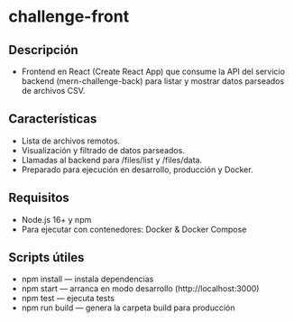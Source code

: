 # challenge-front

## Descripción
- Frontend en React (Create React App) que consume la API del servicio backend (mern-challenge-back) para listar y mostrar datos parseados de archivos CSV.

## Características
- Lista de archivos remotos.
- Visualización y filtrado de datos parseados.
- Llamadas al backend para /files/list y /files/data.
- Preparado para ejecución en desarrollo, producción y Docker.

## Requisitos
- Node.js 16+ y npm
- Para ejecutar con contenedores: Docker & Docker Compose

## Scripts útiles
- npm install — instala dependencias
- npm start — arranca en modo desarrollo (http://localhost:3000)
- npm test — ejecuta tests
- npm run build — genera la carpeta build para producción
